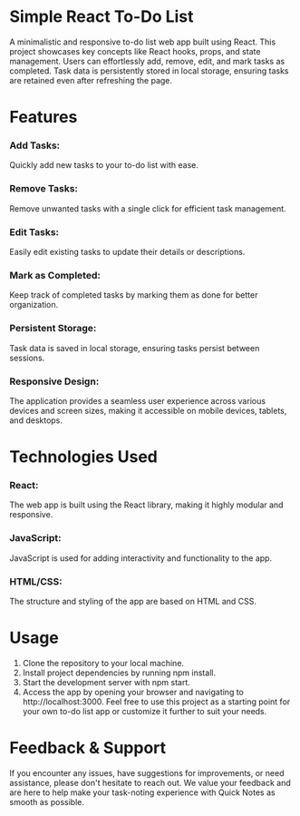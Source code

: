 # Simple React To-Do List

A minimalistic and responsive to-do list web app built using React. This project showcases key concepts like React hooks, props, and state management. Users can effortlessly add, remove, edit, and mark tasks as completed. Task data is persistently stored in local storage, ensuring tasks are retained even after refreshing the page.

# Features

### Add Tasks:
 Quickly add new tasks to your to-do list with ease.

### Remove Tasks:
Remove unwanted tasks with a single click for efficient task management.

### Edit Tasks:
Easily edit existing tasks to update their details or descriptions.

### Mark as Completed: 
Keep track of completed tasks by marking them as done for better organization.

### Persistent Storage: 
Task data is saved in local storage, ensuring tasks persist between sessions.

### Responsive Design: 
The application provides a seamless user experience across various devices and screen sizes, making it accessible on mobile devices, tablets, and desktops.

# Technologies Used
### React: 
The web app is built using the React library, making it highly modular and responsive.
### JavaScript: 
JavaScript is used for adding interactivity and functionality to the app.
### HTML/CSS: 
The structure and styling of the app are based on HTML and CSS.

# Usage
1. Clone the repository to your local machine.
2. Install project dependencies by running npm install.
3. Start the development server with npm start.
4. Access the app by opening your browser and navigating to http://localhost:3000.
Feel free to use this project as a starting point for your own to-do list app or customize it further to suit your needs.

# Feedback & Support
If you encounter any issues, have suggestions for improvements, or need assistance, please don't hesitate to reach out. We value your feedback and are here to help make your task-noting experience with Quick Notes as smooth as possible.